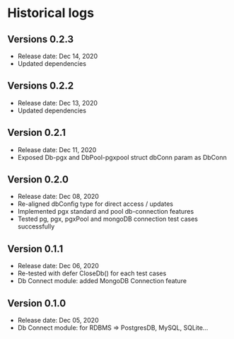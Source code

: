 # Historical logs

## Versions 0.2.3
- Release date: Dec 14, 2020
- Updated dependencies

## Versions 0.2.2
- Release date: Dec 13, 2020
- Updated dependencies

## Version 0.2.1
- Release date: Dec 11, 2020
- Exposed Db-pgx and DbPool-pgxpool struct dbConn param as DbConn

## Version 0.2.0

- Release date: Dec 08, 2020
- Re-aligned dbConfig type for direct access / updates
- Implemented pgx standard and pool db-connection features
- Tested pg, pgx, pgxPool and mongoDB connection test cases successfully

## Version 0.1.1

- Release date: Dec 06, 2020
- Re-tested with defer CloseDb() for each test cases
- Db Connect module: added MongoDB Connection feature

## Version 0.1.0

- Release date: Dec 05, 2020
- Db Connect module: for RDBMS => PostgresDB, MySQL, SQLite...
